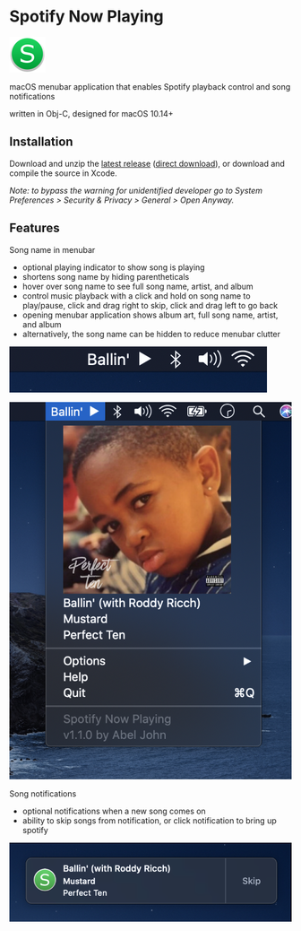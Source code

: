 # Spotify Now Playing
![logo](Spotify%20Now%20Playing/Assets.xcassets/AppIcon.appiconset/snpicon%20copy%205.png)

macOS menubar application that enables Spotify playback control and song notifications

written in Obj-C, designed for macOS 10.14+

## Installation

Download and unzip the [latest release](https://github.com/abeljohn/spotify-now-playing/releases/latest) ([direct download](https://github.com/abeljohn/spotify-now-playing/releases/latest/download/SpotifyNowPlaying.app.zip)), or download and compile the source in Xcode.

*Note: to bypass the warning for unidentified developer go to System Preferences > Security & Privacy > General > Open Anyway.*

## Features

Song name in menubar
- optional playing indicator to show song is playing
- shortens song name by hiding parentheticals
- hover over song name to see full song name, artist, and album
- control music playback with a click and hold on song name to play/pause, click and drag right to skip, click and drag left to go back
- opening menubar application shows album art, full song name, artist, and album
- alternatively, the song name can be hidden to reduce menubar clutter

![menubar screenshot](screenshots/menubar.png "Song name displayed with playing indicator")

![application screenshot](screenshots/app.png "Expanded menubar application")

Song notifications
- optional notifications when a new song comes on
- ability to skip songs from notification, or click notification to bring up spotify

![notification screenshot](screenshots/notification.png "Song notification")
